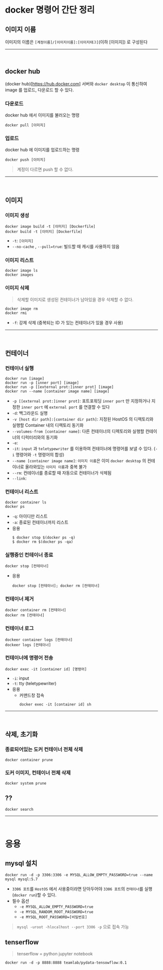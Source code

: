 # docker 명령어 간단 정리
## 이미지 이름
이미지의 이름은 `[계정이름]/[이미지이름]:[이미지태그]`(이하 [이미지]) 로 구성된다

---
<br>

## docker hub
(docker hub)[https://hub.docker.com] 서버와 `docker desktop` 이 통신하여 image 를 업로드, 다운로드 할 수 있다.
### 다운로드
docker hub 에서 이미지를 불러오는 명령
```Shell
docker pull [이미지]
```

### 업로드
docker hub 에 이미지를 업로드하는 명령
```shell
docker push [이미지]
```
> 계정이 다르면 push 할 수 없다.

---
<br>

## 이미지
### 이미지 생성
```shell
docker image build -t [이미지] [Dockerfile]
docker build -t [이미지] [Dockerfile]
```
- `-t`: `[이미지]`
- `--no-cache` , `--pull=true`: 빌드할 때 캐시를 사용하지 않음
### 이미지 리스트
```shell
docker image ls
docker images
```
### 이미지 삭제
> 삭제할 이미지로 생성된 컨테이너가 남아있을 경우 삭제할 수 없다.
```shell
docker image rm
docker rmi
```
- `-f`: 강제 삭제 (중복되는 ID 가 있는 컨테이너가 있을 경우 사용)

---
<br>

## 컨테이너
### 컨테이너 실행
```Docker
docker run [image]
docker run -p [inner port] [image]
docker run -p [[external prot:]inner prot] [image]
docker run --name [container image name] [image]
```
- `-p [[external prot:]inner prot]`: 포트포워딩 `inner port` 만 지정하거나 지정한 `inner port` 에 `external port` 를 연결할 수 있다
- `-d`: 백그라운드 실행
- `-v [host dir path]:[container dir path]`: 지정된 HostOS 의 디렉토리와 실행할 Container 내의 디렉토리 동기화
- `--volumes-from [container name]`: 다른 컨테이너의 디렉토리와 실행할 컨테이너의 디럭터리와의 동기화
- `-e`: 
- `-it`: `input` 과 `teletypewriter` 를 이용하여 컨테이너에 명령어를 보낼 수 있다. (`-i` 명령어와 `-t` 명령어의 합성)
- `--name [container image name]`: `이미지 이름`은 이미 `docker desktop` 의 컨테이너로 올라와있는 `이미지 이름`과 중복 불가
- `--rm`: 컨테이너를 종료할 때 자동으로 컨테이너가 삭제됨
- `--link`: 

### 컨테이너 리스트
```shell
docker container ls
docker ps
```
- `-q`: 아이디만 리스트
- `-a`: 종료된 컨테이너까지 리스트
- 응용
    ```shell
    $ docker stop $(docker ps -q)
    $ docker rm $(docker ps -qa)
    ```
### 실행중인 컨테이너 종료
```shell
docker stop [컨테이너]
```
- 응용 
    ```shell
    docker stop [컨테이너]; docker rm [컨테이너]
    ```
### 컨테이너 제거
```Shell
docker container rm [컨테이너]
docker rm [컨테이너]
```
### 컨테이너 로그
```shell
dockeer container logs [컨테이너]
dockeer logs [컨테이너]
```

### 컨테이너에 명령어 전송
```shell
docker exec -it [container id] [명령어]
```
- `-i`: input
- `-t`: tty (teletypewriter)
- 응용
    - 커맨드창 접속
        ```shell
        docker exec -it [container id] sh
        ```

---
<br>

## 삭제, 초기화
### 종료되어있는 도커 컨테이너 전체 삭제
```shell
docker container prune
```
### 도커 이미지, 컨테이너 전체 삭제
```shell
docker system prune
```
## ??
```shell
docker search
```

---
<br>

# 응용
## mysql 설치
```shell
docker run -d -p 3306:3306 -e MYSQL_ALLOW_EMPTY_PASSWORD=true --name mysql mysql:5.7
```
- `3306 포트`를 `HostOS` 에서 사용중이라면 닫아두어야 `3306 포트`의 `컨테이너`를 실행(`docker run`)할 수 있다.
- 필수 옵션
    - `-e MYSQL_ALLOW_EMPTY_PASSWORD=true`
    - `-e MYSQL_RANDOM_ROOT_PASSWORD=true`
    - `-e MYSQL_ROOT_PASSWORD=[비밀번호]`
> `mysql -uroot -hlocalhost --port 3306 -p` 으로 접속 가능

## tenserflow
> tenserflow = python jupyter notebook
```shell
docker run -d -p 8888:8888 teamlab/pydata-tensowflow:0.1
```